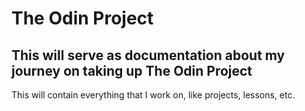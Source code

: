 # The Odin Project

## This will serve as documentation about my journey on taking up The Odin Project

This will contain everything that I work on, like projects, lessons, etc.
